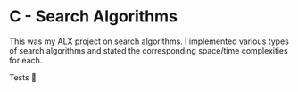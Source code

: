 # C - Search Algorithms

This was my ALX project on search algorithms. I implemented various types of search algorithms and stated the corresponding space/time complexities for each.

Tests 🧪

